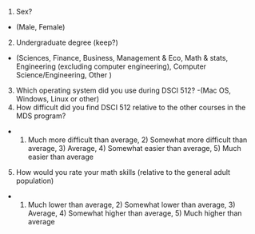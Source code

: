 1. Sex? 
- (Male, Female)
2. Undergraduate degree (keep?)
- (Sciences, Finance, Business, Management & Eco, Math & stats, Engineering (excluding computer engineering), Computer Science/Engineering, Other )
3. Which operating system did you use during DSCI 512?
-(Mac OS, Windows, Linux or other)
4. How difficult did you find DSCI 512 relative to the other courses in the MDS program?
- 1) Much more difficult than average, 2) Somewhat more difficult than average, 3) Average, 4) Somewhat easier than average, 5) Much easier than average
5. How would you rate your math skills (relative to the general adult population)
- 1) Much lower than average, 2) Somewhat lower than average, 3) Average, 4) Somewhat higher than average, 5) Much higher than average
